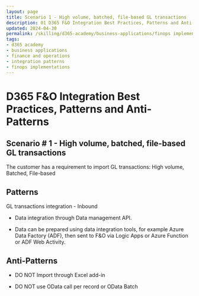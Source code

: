 ```yaml
---
layout: page
title: Scenario 1 - High volume, batched, file-based GL transactions
description: 01 D365 F&O Integration Best Practices, Patterns and Anti-Patterns
updated: 2024-04-30
permalink: /skilling/d365-academy/business-applications/finops implementation best practices and patterns/intscenario-01
tags:
- d365 academy
- business applications
- finance and operations
- integration patterns
- finops implementations
---
```


# D365 F&O Integration Best Practices, Patterns and Anti-Patterns

## Scenario # 1 - High volume, batched, file-based GL transactions
The customer has a requirement to import GL transactions: High volume, Batched, File-based


## Patterns
GL transactions integration - Inbound

* Data integration through Data management API. 

* Data can be prepared using data integration tools, for example Azure Data Factory (ADF), then sent to F&O via Logic Apps or Azure Function or ADF Web Activity.

## Anti-Patterns
* DO NOT Import through Excel add-in

* DO NOT use OData call per record or OData Batch
